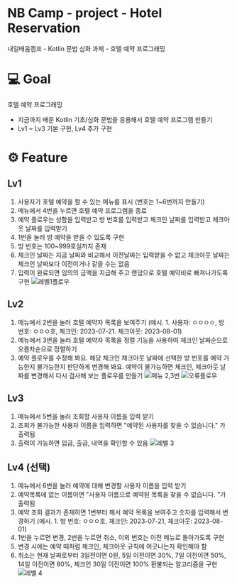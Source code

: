 # NB Camp - project - Hotel Reservation
내일배움캠프 - Kotlin 문법 심화 과제 - 호텔 예약 프로그래밍


# 💻 Goal
호텔 예약 프로그래밍
- 지금까지 배운 Kotlin 기초/심화 문법을 응용해서 호텔 예약 프로그램 만들기
- Lv1 ~ Lv3 기본 구현, Lv4 추가 구현


# ⚙️ Feature
## Lv1
1. 사용자가 호텔 예약을 할 수 있는 메뉴를 표시 (번호는 1~6번까지 만들기)
2. 메뉴에서 4번을 누르면 호텔 예약 프로그램을 종료
3. 예약 플로우는 성함을 입력받고 방 번호를 입력받고 체크인 날짜를 입력받고 체크아웃 날짜를 입력받기
4. 1번을 눌러 방 예약을 받을 수 있도록 구현
5. 방 번호는 100~999호실까지 존재
6. 체크인 날짜는 지금 날짜와 비교해서 이전날짜는 입력받을 수 없고 체크아웃 날짜는 체크인 날짜보다 이전이거나 같을 수는 없음
7. 입력이 완료되면 임의의 금액을 지급해 주고 랜덤으로 호텔 예약비로 빠져나가도록 구현
![레벨1플로우](https://github.com/ars-yeon/Study-Kotlin/assets/68272722/ebb1a3ac-9d80-42c5-afca-6f4484f2cf56)


## Lv2
1. 메뉴에서 2번을 눌러 호텔 예약자 목록을 보여주기 (예시. 1. 사용자: ㅇㅇㅇㅇ, 방 번호: ㅇㅇㅇ호, 체크인: 2023-07-21. 체크아웃: 2023-08-01)
2. 메뉴에서 3번을 눌러 호텔 예약자 목록을 정렬 기능을 사용하여 체크인 날짜순으로 오름차순으로 정렬하기
3. 예약 플로우를 수정해 봐요. 해당 체크인 체크아웃 날짜에 선택한 방 번호를 예약 가능한지 불가능한지 판단하게 변경해 봐요. 예약이 불가능하면 체크인, 체크아웃 날짜를 변경해서 다시 검사해 보는 플로우를 만들기
![메뉴 2,3번 ](https://github.com/ars-yeon/Study-Kotlin/assets/68272722/b926d9cf-d78e-4b0f-862d-8fdadd59acd7)
![오류플로우](https://github.com/ars-yeon/Study-Kotlin/assets/68272722/9b72e7d3-9493-47f7-89e1-99c710faa96c)


## Lv3
1. 메뉴에서 5번을 눌러 조회할 사용자 이름을 입력 받기
2. 조회가 불가능한 사용자 이름을 입력하면 "예약된 사용자를 찾을 수 없습니다." 가 출력됨
3. 출력이 가능하면 입금, 출금, 내역을 확인할 수 있음
![레벨 3](https://github.com/ars-yeon/Study-Kotlin/assets/68272722/d7a5fb01-e35e-4d27-87b0-083b5d721998)


## Lv4 (선택)
1. 메뉴에서 6번을 눌러 예약에 대해 변경할 사용자 이름을 입력 받기
2. 예약목록에 없는 이름이면 "사용자 이름으로 예약된 목록을 찾을 수 없습니다. "가 출력됨
3. 예약 조회 결과가 존재하면 1번부터 해서 예약 목록을 보여주고 숫자를 입력해서 변경하기 (예시. 1. 방 번호: ㅇㅇㅇ호, 체크인: 2023-07-21, 체크아웃: 2023-08-01)
4. 1번을 누르면 변경, 2번을 누르면 취소, 이외 번호는 이전 메뉴로 돌아가도록 구현
5. 변경 시에는 예약 때처럼 체크인, 체크아웃 규칙에 어긋나는지 확인해야 함
6. 취소는 현재 날짜로부터 3일전이면 0원, 5일 이전이면 30%, 7일 이전이면 50%, 14일 이전이면 80%, 체크인 30일 이전이면 100% 환불되는 알고리즘을 구현
![레벨 4](https://github.com/ars-yeon/Study-Kotlin/assets/68272722/5d3a7790-805f-4a7b-bed8-d37feda598b9)
